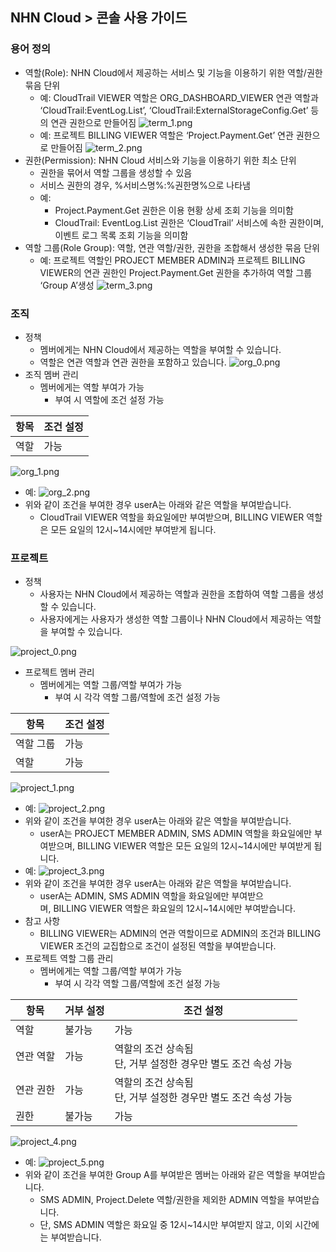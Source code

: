 ## NHN Cloud > 콘솔 사용 가이드

### 용어 정의

* 역할(Role): NHN Cloud에서 제공하는 서비스 및 기능을 이용하기 위한 역할/권한 묶음 단위
    * 예: CloudTrail VIEWER 역할은 ORG_DASHBOARD_VIEWER 연관 역할과 ‘CloudTrail:EventLog.List’, ‘CloudTrail:ExternalStorageConfig.Get’ 등의 연관 권한으로 만들어짐
![term_1.png](http://static.toastoven.net/toast/console_guide/consoleuserguide_term_01_240610.png)
   * 예: 프로젝트 BILLING VIEWER 역할은 ‘Project.Payment.Get’ 연관 권한으로 만들어짐
![term_2.png](http://static.toastoven.net/toast/console_guide/consoleuserguide_term_02_240610.png)
* 권한(Permission): NHN Cloud 서비스와 기능을 이용하기 위한 최소 단위
    * 권한을 묶어서 역할 그룹을 생성할 수 있음
    * 서비스 권한의 경우, %서비스명%:%권한명%으로 나타냄
    * 예:
        * Project.Payment.Get 권한은 이용 현황 상세 조회 기능을 의미함
        * CloudTrail: EventLog.List 권한은 ‘CloudTrail’ 서비스에 속한 권한이며, 이벤트 로그 목록 조회 기능을 의미함
* 역할 그룹(Role Group): 역할, 연관 역할/권한, 권한을 조합해서 생성한 묶음 단위
    * 예: 프로젝트 역할인 PROJECT MEMBER ADMIN과 프로젝트 BILLING VIEWER의 연관 권한인 Project.Payment.Get 권한을 추가하여 역할 그룹 ‘Group A’생성
![term_3.png](http://static.toastoven.net/toast/console_guide/consoleuserguide_term_03_240610.png)

### 조직

* 정책
    * 멤버에게는 NHN Cloud에서 제공하는 역할을 부여할 수 있습니다.
    * 역할은 연관 역할과 연관 권한을 포함하고 있습니다.
![org_0.png](http://static.toastoven.net/toast/console_guide/consoleuserguide_org_00_240610.png)
* 조직 멤버 관리
    * 멤버에게는 역할 부여가 가능
        * 부여 시 역할에 조건 설정 가능

| 항목 | 조건 설정 |
| --- | ----- |
| 역할 | 가능 |

![org_1.png](http://static.toastoven.net/toast/console_guide/consoleuserguide_org_01_240610.png)
   * 예:
![org_2.png](http://static.toastoven.net/toast/console_guide/consoleuserguide_org_02_240610.png)
   * 위와 같이 조건을 부여한 경우 userA는 아래와 같은 역할을 부여받습니다.
       * CloudTrail VIEWER 역할을 화요일에만 부여받으며, BILLING VIEWER 역할은 모든 요일의 12시~14시에만 부여받게 됩니다.

### 프로젝트

* 정책
    * 사용자는 NHN Cloud에서 제공하는 역할과 권한을 조합하여 역할 그룹을 생성할 수 있습니다.
    * 사용자에게는 사용자가 생성한 역할 그룹이나 NHN Cloud에서 제공하는 역할을 부여할 수 있습니다.

![project_0.png](http://static.toastoven.net/toast/console_guide/consoleuserguide_project_00_240610.png)
* 프로젝트 멤버 관리
    * 멤버에게는 역할 그룹/역할 부여가 가능
        * 부여 시 각각 역할 그룹/역할에 조건 설정 가능
      
| 항목 | 조건 설정 |
| --- | ----- |
| 역할 그룹 | 가능 |
| 역할 | 가능 |

![project_1.png](http://static.toastoven.net/toast/console_guide/consoleuserguide_project_01_240610.png)
   * 예:
![project_2.png](http://static.toastoven.net/toast/console_guide/consoleuserguide_project_02_240610.png)
   * 위와 같이 조건을 부여한 경우 userA는 아래와 같은 역할을 부여받습니다.
       * userA는 PROJECT MEMBER ADMIN, SMS ADMIN 역할을 화요일에만 부여받으며, BILLING VIEWER 역할은 모든 요일의 12시~14시에만 부여받게 됩니다.
   * 예:
![project_3.png](http://static.toastoven.net/toast/console_guide/consoleuserguide_project_03_240610.png)
   * 위와 같이 조건을 부여한 경우 userA는 아래와 같은 역할을 부여받습니다.
       * userA는 ADMIN, SMS ADMIN 역할을 화요일에만 부여받으며, BILLING VIEWER 역할은 화요일의 12시~14시에만 부여받습니다.
   * 참고 사항
       * BILLING VIEWER는 ADMIN의 연관 역할이므로 ADMIN의 조건과 BILLING VIEWER 조건의 교집합으로 조건이 설정된 역할을 부여받습니다.
* 프로젝트 역할 그룹 관리
    * 멤버에게는 역할 그룹/역할 부여가 가능
        * 부여 시 각각 역할 그룹/역할에 조건 설정 가능

| 항목 | 거부 설정 | 조건 설정 |
| --- | ----- | ----- |
| 역할 | 불가능 | 가능 |
| 연관 역할 | 가능 | 역할의 조건 상속됨<br>단, 거부 설정한 경우만 별도 조건 속성 가능 |
| 연관 권한 | 가능 | 역할의 조건 상속됨<br>단, 거부 설정한 경우만 별도 조건 속성 가능 |
| 권한 | 불가능 | 가능 |

![project_4.png](http://static.toastoven.net/toast/console_guide/consoleuserguide_project_041_240610.png)
   * 예:
![project_5.png](http://static.toastoven.net/toast/console_guide/consoleuserguide_project_05_240610.png)
   * 위와 같이 조건을 부여한 Group A를 부여받은 멤버는 아래와 같은 역할을 부여받습니다.
       * SMS ADMIN, Project.Delete 역할/권한을 제외한 ADMIN 역할을 부여받습니다.
       * 단, SMS ADMIN 역할은 화요일 중 12시~14시만 부여받지 않고, 이외 시간에는 부여받습니다.
